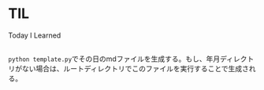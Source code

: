 # TIL
Today I Learned

##
`python template.py`でその日のmdファイルを生成する。もし、年月ディレクトリがない場合は、ルートディレクトリでこのファイルを実行することで生成される。